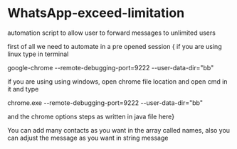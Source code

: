 # WhatsApp-exceed-limitation

automation script to allow user to forward messages to unlimited users

first of all we need to automate in a pre opened  session {
if you are using linux type in terminal 

google-chrome --remote-debugging-port=9222 --user-data-dir="bb"

if you are using using windows, open chrome file location and open cmd in it and type 

chrome.exe --remote-debugging-port=9222 --user-data-dir="bb"

and the chrome options steps as written in java file here}


You can add many contacts as you want in the array called names, also you can adjust the message as you want in string message
